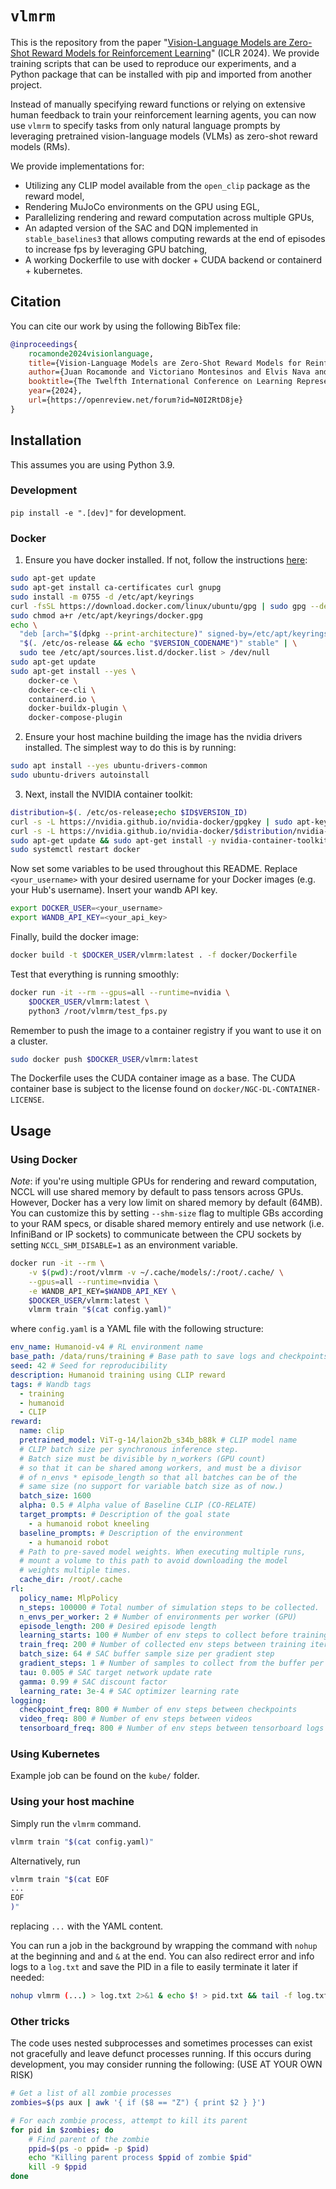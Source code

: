 # `vlmrm`

This is the repository from the paper "[Vision-Language Models are Zero-Shot Reward Models for Reinforcement Learning](https://openreview.net/forum?id=N0I2RtD8je)" (ICLR 2024). We provide training scripts that can be used to reproduce our experiments, and a Python package that can be installed with pip and imported from another project.

Instead of manually specifying reward functions or relying on extensive human feedback to train your reinforcement learning agents, you can now use `vlmrm` to specify tasks from only natural language prompts by leveraging pretrained vision-language models (VLMs) as zero-shot reward models (RMs).

We provide implementations for:

- Utilizing any CLIP model available from the `open_clip` package as the reward model,
- Rendering MuJoCo environments on the GPU using EGL,
- Parallelizing rendering and reward computation across multiple GPUs,
- An adapted version of the SAC and DQN implemented in `stable_baselines3` that allows computing rewards at the end of episodes to increase fps by leveraging GPU batching,
- A working Dockerfile to use with docker + CUDA backend or containerd + kubernetes.

## Citation

You can cite our work by using the following BibTex file:

```bibtex
@inproceedings{
    rocamonde2024visionlanguage,
    title={Vision-Language Models are Zero-Shot Reward Models for Reinforcement Learning},
    author={Juan Rocamonde and Victoriano Montesinos and Elvis Nava and Ethan Perez and David Lindner},
    booktitle={The Twelfth International Conference on Learning Representations},
    year={2024},
    url={https://openreview.net/forum?id=N0I2RtD8je}
}
```

## Installation

This assumes you are using Python 3.9.

### Development

`pip install -e ".[dev]"` for development.

### Docker

1. Ensure you have docker installed. If not, follow the instructions [here](https://docs.docker.com/engine/install/ubuntu/):

```bash
sudo apt-get update
sudo apt-get install ca-certificates curl gnupg
sudo install -m 0755 -d /etc/apt/keyrings
curl -fsSL https://download.docker.com/linux/ubuntu/gpg | sudo gpg --dearmor -o /etc/apt/keyrings/docker.gpg
sudo chmod a+r /etc/apt/keyrings/docker.gpg
echo \
  "deb [arch="$(dpkg --print-architecture)" signed-by=/etc/apt/keyrings/docker.gpg] https://download.docker.com/linux/ubuntu \
  "$(. /etc/os-release && echo "$VERSION_CODENAME")" stable" | \
  sudo tee /etc/apt/sources.list.d/docker.list > /dev/null
sudo apt-get update
sudo apt-get install --yes \
    docker-ce \
    docker-ce-cli \
    containerd.io \
    docker-buildx-plugin \
    docker-compose-plugin
```

2. Ensure your host machine building the image has the nvidia drivers installed. The simplest way to do this is by running:

```bash
sudo apt install --yes ubuntu-drivers-common
sudo ubuntu-drivers autoinstall
```

3. Next, install the NVIDIA container toolkit:

```bash
distribution=$(. /etc/os-release;echo $ID$VERSION_ID)
curl -s -L https://nvidia.github.io/nvidia-docker/gpgkey | sudo apt-key add -
curl -s -L https://nvidia.github.io/nvidia-docker/$distribution/nvidia-docker.list | sudo tee /etc/apt/sources.list.d/nvidia-docker.list
sudo apt-get update && sudo apt-get install -y nvidia-container-toolkit nvidia-docker2
sudo systemctl restart docker
```

Now set some variables to be used throughout this README. Replace `<your_username>` with your desired username for your Docker images (e.g. your Hub's username). Insert your wandb API key.

```bash
export DOCKER_USER=<your_username>
export WANDB_API_KEY=<your_api_key>
```

Finally, build the docker image:

```bash
docker build -t $DOCKER_USER/vlmrm:latest . -f docker/Dockerfile
```

Test that everything is running smoothly:

```bash
docker run -it --rm --gpus=all --runtime=nvidia \
    $DOCKER_USER/vlmrm:latest \
    python3 /root/vlmrm/test_fps.py
```

Remember to push the image to a container registry if you want to use it on a cluster.

```bash
sudo docker push $DOCKER_USER/vlmrm:latest
```

The Dockerfile uses the CUDA container image as a base. The CUDA container base is subject to the license found on `docker/NGC-DL-CONTAINER-LICENSE`.

## Usage

### Using Docker

_Note_: if you're using multiple GPUs for rendering and reward computation, NCCL will use shared memory by default to pass tensors across GPUs. However, Docker has a very low limit on shared memory by default (64MB). You can customize this by setting `--shm-size` flag to multiple GBs according to your RAM specs, or disable shared memory entirely and use network (i.e. InfiniBand or IP sockets) to communicate between the CPU sockets by setting `NCCL_SHM_DISABLE=1` as an environment variable.

```bash
docker run -it --rm \
    -v $(pwd):/root/vlmrm -v ~/.cache/models/:/root/.cache/ \
    --gpus=all --runtime=nvidia \
    -e WANDB_API_KEY=$WANDB_API_KEY \
    $DOCKER_USER/vlmrm:latest \
    vlmrm train "$(cat config.yaml)"
```

where `config.yaml` is a YAML file with the following structure:

```yaml
env_name: Humanoid-v4 # RL environment name
base_path: /data/runs/training # Base path to save logs and checkpoints
seed: 42 # Seed for reproducibility
description: Humanoid training using CLIP reward
tags: # Wandb tags
  - training
  - humanoid
  - CLIP
reward:
  name: clip
  pretrained_model: ViT-g-14/laion2b_s34b_b88k # CLIP model name
  # CLIP batch size per synchronous inference step.
  # Batch size must be divisible by n_workers (GPU count)
  # so that it can be shared among workers, and must be a divisor
  # of n_envs * episode_length so that all batches can be of the
  # same size (no support for variable batch size as of now.)
  batch_size: 1600
  alpha: 0.5 # Alpha value of Baseline CLIP (CO-RELATE)
  target_prompts: # Description of the goal state
    - a humanoid robot kneeling
  baseline_prompts: # Description of the environment
    - a humanoid robot
  # Path to pre-saved model weights. When executing multiple runs,
  # mount a volume to this path to avoid downloading the model
  # weights multiple times.
  cache_dir: /root/.cache
rl:
  policy_name: MlpPolicy
  n_steps: 100000 # Total number of simulation steps to be collected.
  n_envs_per_worker: 2 # Number of environments per worker (GPU)
  episode_length: 200 # Desired episode length
  learning_starts: 100 # Number of env steps to collect before training
  train_freq: 200 # Number of collected env steps between training iterations
  batch_size: 64 # SAC buffer sample size per gradient step
  gradient_steps: 1 # Number of samples to collect from the buffer per training step
  tau: 0.005 # SAC target network update rate
  gamma: 0.99 # SAC discount factor
  learning_rate: 3e-4 # SAC optimizer learning rate
logging:
  checkpoint_freq: 800 # Number of env steps between checkpoints
  video_freq: 800 # Number of env steps between videos
  tensorboard_freq: 800 # Number of env steps between tensorboard logs
```

### Using Kubernetes

Example job can be found on the `kube/` folder.

### Using your host machine

Simply run the `vlmrm` command.

```bash
vlmrm train "$(cat config.yaml)"
```

Alternatively, run

```bash
vlmrm train "$(cat EOF
...
EOF
)"
```

replacing `...` with the YAML content.

You can run a job in the background by wrapping the command with `nohup` at the beginning and and `&` at the end. You can also redirect error and info logs to a `log.txt` and save the PID in a file to easily terminate it later if needed:

```bash
nohup vlmrm (...) > log.txt 2>&1 & echo $! > pid.txt && tail -f log.txt
```

### Other tricks

The code uses nested subprocesses and sometimes processes can exist not gracefully and leave defunct processes running. If this occurs during development, you may consider running the following: (USE AT YOUR OWN RISK)

```bash
# Get a list of all zombie processes
zombies=$(ps aux | awk '{ if ($8 == "Z") { print $2 } }')

# For each zombie process, attempt to kill its parent
for pid in $zombies; do
    # Find parent of the zombie
    ppid=$(ps -o ppid= -p $pid)
    echo "Killing parent process $ppid of zombie $pid"
    kill -9 $ppid
done
```

